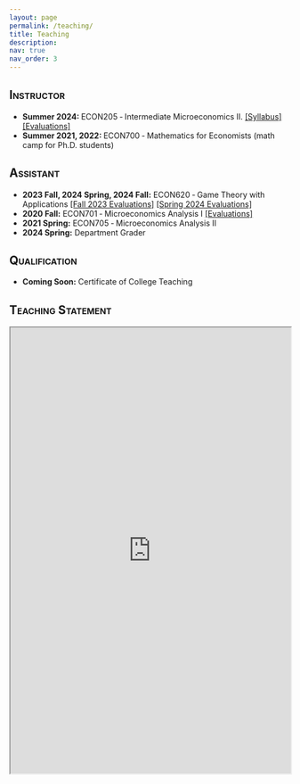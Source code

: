 ```yaml
---
layout: page
permalink: /teaching/
title: Teaching
description: 
nav: true
nav_order: 3
---
```


<h2 style="font-variant: small-caps;">Instructor</h2>

* <b>Summer 2024: </b> ECON205 ‑ Intermediate Microeconomics II. <a href="https://connecthkuhk-my.sharepoint.com/:b:/g/personal/u3506479_connect_hku_hk/EbozkY5RUqJHqEaNbWF2ln0BI5dD1N2jpSjvrY_tFKiz0g?e=SwQJw6">[Syllabus]</a> <a href="https://connecthkuhk-my.sharepoint.com/:b:/g/personal/u3506479_connect_hku_hk/EYaiaXfIYgdHnEPXzwKYIdkBBmTqnhaM787z_Y2EEkIRew?e=vDcpjg">[Evaluations]</a> 
* <b>Summer 2021, 2022: </b> ECON700 ‑ Mathematics for Economists (math camp for Ph.D. students)

<h2 style="font-variant: small-caps;">Assistant</h2>

* <b>2023 Fall, 2024 Spring, 2024 Fall:</b> ECON620 ‑ Game Theory with Applications <a href="https://1drv.ms/b/c/c99c347cb6a10c51/Ea_uOHcpEB5DvvXtM4TsVFABP_aKFGk8bomnhID6BjqDnA?e=IElnyA">[Fall 2023 Evaluations]</a>  <a href="https://1drv.ms/b/c/c99c347cb6a10c51/EbJZmUyJtkVHtmnNmquGbjYB_wAWq4vpGMD-qvad8Zs1jQ?e=BKROJr">[Spring 2024 Evaluations]</a>  
* <b>2020 Fall:</b> ECON701 ‑ Microeconomics Analysis I <a href="https://1drv.ms/b/c/c99c347cb6a10c51/ERzGotOL1vBHn9TK0tiapD8ByHrOfuAKbhvHsjpfT7EPjw?e=FvjHGO">[Evaluations]</a>  
* <b>2021 Spring:</b> ECON705 ‑ Microeconomics Analysis II
* <b>2024 Spring:</b> Department Grader

<h2 style="font-variant: small-caps;">Qualification</h2>

* <b>Coming Soon:</b> Certificate of College Teaching

<h2 style="font-variant: small-caps;">Teaching Statement</h2>

<div style="width:100%; height:800">
<iframe src="https://1drv.ms/w/c/c99c347cb6a10c51/IQNLy5ZN9LboSKO8Pro6jqNxAUiR6lTKkoJYo5GKEq6Gn9M?em=2" width="100%" height="800">
</iframe>
</div>